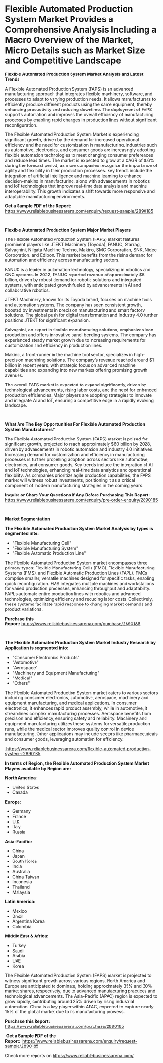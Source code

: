 <p><h1>Flexible Automated Production System Market Provides a Comprehensive Analysis Including a Macro Overview of the Market, Micro Details such as Market Size and Competitive Landscape</h1></p><p><strong>Flexible Automated Production System Market Analysis and Latest Trends</strong></p>
<p><p>A Flexible Automated Production System (FAPS) is an advanced manufacturing approach that integrates flexible machinery, software, and processes to adapt to varying production needs. It allows manufacturers to efficiently produce different products using the same equipment, thereby enhancing productivity and reducing downtime. The deployment of FAPS supports automation and improves the overall efficiency of manufacturing processes by enabling rapid changes in production lines without significant reconfiguration.</p><p>The Flexible Automated Production System Market is experiencing significant growth, driven by the demand for increased operational efficiency and the need for customization in manufacturing. Industries such as automotive, electronics, and consumer goods are increasingly adopting flexible automation technologies to meet changing consumer preferences and reduce lead times. The market is expected to grow at a CAGR of 8.6% during the forecast period, as more companies recognize the importance of agility and flexibility in their production processes. Key trends include the integration of artificial intelligence and machine learning to enhance decision-making in manufacturing, along with advancements in robotics and IoT technologies that improve real-time data analysis and machine interoperability. This growth indicates a shift towards more responsive and adaptable manufacturing environments.</p></p>
<p><strong>Get a Sample PDF of the Report:&nbsp;</strong> <a href="https://www.reliablebusinessarena.com/enquiry/request-sample/2890185?utm_campaign=3122&utm_medium=2&utm_source=Github&utm_content=ia&utm_term=14032025&utm_id=flexible-automated-production-system">https://www.reliablebusinessarena.com/enquiry/request-sample/2890185</a></p>
<p>&nbsp;</p>
<p><strong>Flexible Automated Production System Major Market Players</strong></p>
<p><p>The Flexible Automated Production System (FAPS) market features prominent players like JTEKT Machinery (Toyoda), FANUC, Starrag, Salvagnini, Niigata Machine Techno, Makino, SMC Corporation, SNK, Nidec Corporation, and Edibon. This market benefits from the rising demand for automation and efficiency across manufacturing sectors.</p><p>FANUC is a leader in automation technology, specializing in robotics and CNC systems. In 2022, FANUC reported revenue of approximately $5 billion, driven by robust demand for robotic solutions and integrated systems, with anticipated growth fueled by advancements in AI and collaborative robotics.</p><p>JTEKT Machinery, known for its Toyoda brand, focuses on machine tools and automation systems. The company has seen consistent growth, boosted by investments in precision manufacturing and smart factory solutions. The global push for digital transformation and Industry 4.0 further positions JTEKT for significant expansion.</p><p>Salvagnini, an expert in flexible manufacturing solutions, emphasizes lean production and offers innovative panel bending systems. The company has experienced steady market growth due to increasing requirements for customization and efficiency in production lines. </p><p>Makino, a front-runner in the machine tool sector, specializes in high-precision machining solutions. The company’s revenue reached around $1 billion in recent years, with strategic focus on advanced machine capabilities and expanding into new markets offering promising growth avenues.</p><p>The overall FAPS market is expected to expand significantly, driven by technological advancements, rising labor costs, and the need for enhanced production efficiencies. Major players are adopting strategies to innovate and integrate AI and IoT, ensuring a competitive edge in a rapidly evolving landscape.</p></p>
<p>&nbsp;</p>
<p><strong>What Are The Key Opportunities For Flexible Automated Production System Manufacturers?</strong></p>
<p><p>The Flexible Automated Production System (FAPS) market is poised for significant growth, projected to reach approximately $60 billion by 2028, driven by advancements in robotic automation and Industry 4.0 initiatives. Increasing demand for customization and efficiency in manufacturing processes is further propelling adoption across sectors like automotive, electronics, and consumer goods. Key trends include the integration of AI and IoT technologies, enhancing real-time data analytics and operational flexibility. As companies prioritize agile production capabilities, the FAPS market will witness robust investments, positioning it as a critical component of modern manufacturing strategies in the coming years.</p></p>
<p><strong>Inquire or Share Your Questions If Any Before Purchasing This Report:</strong> <a href="https://www.reliablebusinessarena.com/enquiry/pre-order-enquiry/2890185?utm_campaign=3122&utm_medium=2&utm_source=Github&utm_content=ia&utm_term=14032025&utm_id=flexible-automated-production-system">https://www.reliablebusinessarena.com/enquiry/pre-order-enquiry/2890185</a></p>
<p>&nbsp;</p>
<p><strong>Market Segmentation</strong></p>
<p><strong>The Flexible Automated Production System Market Analysis by types is segmented into:</strong></p>
<p><ul><li>"Flexible Manufacturing Cell"</li><li>"Flexible Manufacturing System"</li><li>"Flexible Automatic Production Line"</li></ul></p>
<p><p>The Flexible Automated Production System market encompasses three primary types: Flexible Manufacturing Cells (FMC), Flexible Manufacturing Systems (FMS), and Flexible Automatic Production Lines (FAPL). FMCs comprise smaller, versatile machines designed for specific tasks, enabling quick reconfiguration. FMS integrates multiple machines and workstations for varied production processes, enhancing throughput and adaptability. FAPLs automate entire production lines with robotics and advanced technologies, optimizing efficiency and reducing labor costs. Collectively, these systems facilitate rapid response to changing market demands and product variations.</p></p>
<p><strong>Purchase this Report:&nbsp;</strong><a href="https://www.reliablebusinessarena.com/purchase/2890185?utm_campaign=3122&utm_medium=2&utm_source=Github&utm_content=ia&utm_term=14032025&utm_id=flexible-automated-production-system">https://www.reliablebusinessarena.com/purchase/2890185</a></p>
<p>&nbsp;</p>
<p><strong>The Flexible Automated Production System Market Industry Research by Application is segmented into:</strong></p>
<p><ul><li>"Consumer Electronics Products"</li><li>"Automotive"</li><li>"Aerospace"</li><li>"Machinery and Equipment Manufacturing"</li><li>"Medical"</li><li>"Others"</li></ul></p>
<p><p>The Flexible Automated Production System market caters to various sectors including consumer electronics, automotive, aerospace, machinery and equipment manufacturing, and medical applications. In consumer electronics, it enhances rapid product assembly, while in automotive, it streamlines complex manufacturing processes. Aerospace benefits from precision and efficiency, ensuring safety and reliability. Machinery and equipment manufacturing utilizes these systems for versatile production runs, while the medical sector improves quality control in device manufacturing. Other applications may include sectors like pharmaceuticals and consumer goods, leveraging automation for efficiency.</p></p>
<p><a href="https://www.reliablebusinessarena.com/flexible-automated-production-system-r2890185?utm_campaign=3122&utm_medium=2&utm_source=Github&utm_content=ia&utm_term=14032025&utm_id=flexible-automated-production-system">&nbsp;https://www.reliablebusinessarena.com/flexible-automated-production-system-r2890185</a></p>
<p><strong>In terms of Region, the Flexible Automated Production System Market Players available by Region are:</strong></p>
<p>
    <p> <strong> North America: </strong>
        <ul>
            <li>United States</li>
            <li>Canada</li>
        </ul>
        </p> 
    <p> <strong> Europe: </strong>
        <ul>
            <li>Germany</li>
            <li>France</li>
            <li>U.K.</li>
            <li>Italy</li>
            <li>Russia</li>
        </ul>
        </p> 
    <p> <strong> Asia-Pacific: </strong>
        <ul>
            <li>China</li>
            <li>Japan</li>
            <li>South Korea</li>
            <li>India</li>
            <li>Australia</li>
            <li>China Taiwan</li>
            <li>Indonesia</li>
            <li>Thailand</li>
            <li>Malaysia</li>
        </ul>
        </p> 
    <p> <strong> Latin America: </strong>
        <ul>
            <li>Mexico</li>
            <li>Brazil</li>
            <li>Argentina Korea</li>
            <li>Colombia</li>
        </ul>
        </p> 
    <p> <strong> Middle East & Africa: </strong>
        <ul>
            <li>Turkey</li>
            <li>Saudi</li>
            <li>Arabia</li>
            <li>UAE</li>
            <li>Korea</li>
        </ul>
    </p>
    </p>
<p><p>The Flexible Automated Production System (FAPS) market is projected to witness significant growth across various regions. North America and Europe are anticipated to dominate, holding approximately 35% and 30% market shares, respectively, due to advanced manufacturing practices and technological advancements. The Asia-Pacific (APAC) region is expected to grow rapidly, contributing around 25% driven by rising industrial automation. China is a key player within APAC, expected to capture nearly 15% of the global market due to its manufacturing prowess.</p></p>
<p><strong>Purchase this Report: </strong><a href="https://www.reliablebusinessarena.com/purchase/2890185?utm_campaign=3122&utm_medium=2&utm_source=Github&utm_content=ia&utm_term=14032025&utm_id=flexible-automated-production-system">https://www.reliablebusinessarena.com/purchase/2890185</a></p>
<p>&nbsp;<strong>Get a Sample PDF of the Report:&nbsp;&nbsp;</strong><a href="https://www.reliablebusinessarena.com/enquiry/request-sample/2890185?utm_campaign=3122&utm_medium=2&utm_source=Github&utm_content=ia&utm_term=14032025&utm_id=flexible-automated-production-system">https://www.reliablebusinessarena.com/enquiry/request-sample/2890185</a></p>
<p><strong></strong></p>
<p>Check more reports on <a href="https://www.reliablebusinessarena.com/?utm_campaign=3122&utm_medium=2&utm_source=Github&utm_content=ia&utm_term=14032025&utm_id=flexible-automated-production-system">https://www.reliablebusinessarena.com/</a></p>